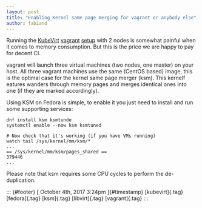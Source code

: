 ```yaml
---
layout: post
title: "Enabling Kernel same page merging for vagrant or anybody else"
author: fabiand
---
```




Running the [KubeVirt](http://kubevirt.io)
[vagrant](https://www.vagrantup.com/)
[setup](https://github.com/kubevirt/kubevirt/blob/master/docs/getting-started.md)
with 2 nodes is somewhat painful when it comes to memory consumption.
But this is the price we are happy to pay for decent CI.

vagrant will launch three virtual machines (two nodes, one master) on
your host. All three vagrant machines use the same (CentOS based) image,
this is the optimal case for the kernel same page merger (ksm). This
kernelf eatures wanders through memory pages and merges identical ones
into one (if they are marked accordingly).

Using KSM on Fedora is simple, to enable it you just need to install and
run some supporting services:

    dnf install ksm ksmtunde
    systemctl enable --now ksm ksmtuned

    # Now check that it's working (if you have VMs running)
    watch tail /sys/kernel/mm/ksm/*
    ...
    == /sys/kernel/mm/ksm/pages_shared ==
    379446
    ...

Please note that ksm requires some CPU cycles to perform the
de-duplication.

::: {#footer}
[ October 4th, 2017 3:24pm ]{#timestamp} [kubevirt]{.tag} [fedora]{.tag}
[ksm]{.tag} [libvirt]{.tag} [vagrant]{.tag}
:::
